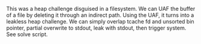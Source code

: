 This was a heap challenge disguised in a filesystem. We can UAF the buffer of a file by deleting it through an indirect path. Using the UAF, it turns into a leakless heap challenge. We can simply overlap tcache fd and unsorted bin pointer, partial overwrite to stdout, leak with stdout, then trigger system. See solve script.
